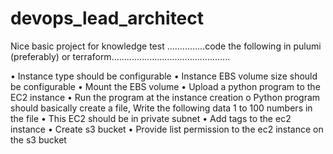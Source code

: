 # devops_lead_architect
Nice basic project for knowledge test
...............code the following in pulumi (preferably) or terraform...............................................

•	Instance type should be configurable
•	Instance EBS volume size should be configurable
•	Mount the EBS volume
•	Upload a python program to the EC2 instance
•	Run the program at the instance creation 
o	Python program should basically create a file, Write the following data 1 to 100 numbers in the file
•	This EC2 should be in private subnet
•	Add tags to the ec2 instance
•	Create s3 bucket
•	Provide list permission to the ec2 instance on the s3 bucket

